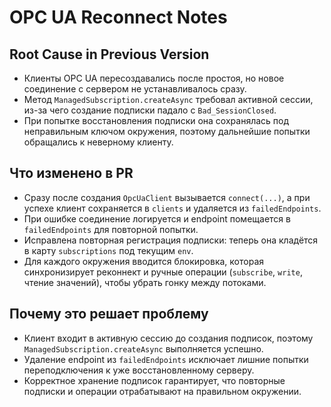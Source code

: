 # OPC UA Reconnect Notes

## Root Cause in Previous Version
- Клиенты OPC UA пересоздавались после простоя, но новое соединение с сервером не устанавливалось сразу.
- Метод `ManagedSubscription.createAsync` требовал активной сессии, из-за чего создание подписки падало с `Bad_SessionClosed`.
- При попытке восстановления подписки она сохранялась под неправильным ключом окружения, поэтому дальнейшие попытки обращались к неверному клиенту.

## Что изменено в PR
- Сразу после создания `OpcUaClient` вызывается `connect(...)`, а при успехе клиент сохраняется в `clients` и удаляется из `failedEndpoints`.
- При ошибке соединение логируется и endpoint помещается в `failedEndpoints` для повторной попытки.
- Исправлена повторная регистрация подписки: теперь она кладётся в карту `subscriptions` под текущим `env`.
- Для каждого окружения вводится блокировка, которая синхронизирует реконнект и ручные операции (`subscribe`, `write`, чтение значений), чтобы убрать гонку между потоками.

## Почему это решает проблему
- Клиент входит в активную сессию до создания подписок, поэтому `ManagedSubscription.createAsync` выполняется успешно.
- Удаление endpoint из `failedEndpoints` исключает лишние попытки переподключения к уже восстановленному серверу.
- Корректное хранение подписок гарантирует, что повторные подписки и операции отрабатывают на правильном окружении.
